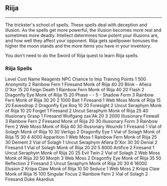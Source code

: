 ## Riija

---

The trickster's school of spells. These spells deal with deception and illusion. As the spells get more powerful, the illusion becomes more real and sometimes more deadly. Intellect determines how potent your illusions are, and how well they affect your opponent. Riija gets spellpower bonuses the higher the moon stands and the more items you have in your inventory.

You don't need to do the Sword of Riija quest to learn Riija spells.

### Riija Spells

Level	Cost	Name	Reagents	NPC	Chance
to Imp	Training
Points
1	500	Anonymity	2 Rainbow Fern
1 Firesand	Monk of Riija	40	20
Blink	-	Afiera D'Xor	15	20
Feign Death	1 Rainbow Fern	Monk of Riija	40	20
Flash	2 Dragonfly Eye	Monk of Riija	15	20
Phase	-	-	5	-
Shadow Form	3 Rainbow Fern	Monk of Riija	30	20
2	1000	Bait	1 Firesand
1 Web Moss	Monk of Riija	15	20
Eavesdrop	2 Dragonfly Eye	Roq	10	20
Foresight	2 Uncut Seraphym	Monk of Riija	10	20
Forget	1 Firesand
2 Uncut Seraphym	Monk of Riija	25	40
Illusionary Grasp	1 Firesand	Wulfgang zax'Ak		20
3	2000	Illusionary Firewall	3 Rainbow Fern
2 Firesand	Monk of Riija	20	30
Illusionary Form	3 Rainbow Fern
2 Web Moss	Monk of Riija	40	30
Illusionary Wounds	1 Firesand
1 Vial of Solagh	Monk of Riija	10	30
Vertigo	2 Dragonfly Eye
1 Vial of Solagh	Monk of Riija	15	30
4	4000	Apparition	1 Web Moss
1 Rainbow Fern	Monk of Riija	25	30
Dement	2 Vial of Solagh
1 Uncut Seraphym	Afiera D'Xor	30	30
Denial	2 Firesand
1 Vial of Solagh	Monk of Riija	20	20
5	8000	Artifice	2 Firesand
1 Uncut Seraphym	Monk of Riija	20	25
Evil Twin	2 Vial of Solagh
2 Web Moss	Monk of Riija	20	50
Morph	3 Web Moss
2 Dragonfly Eye	Monk of Riija	35	50
Reflection	2 Firesand
2 Uncut Seraphym	Monk of Riija	20	30
6	16000	Elusion	2 Kriipa Claw	Monk of Riija	10	50
Seduce	1 Web Moss
2 Kriipa Claw	Monk of Riija	15	100
Singular Focus	2 Rainbow Fern
2 Vial of Solagh
2 Firesand	Duke Akardius		